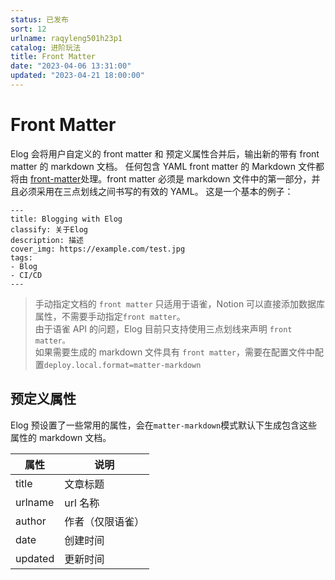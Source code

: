 ```yaml
---
status: 已发布
sort: 12
urlname: raqyleng501h23p1
catalog: 进阶玩法
title: Front Matter
date: "2023-04-06 13:31:00"
updated: "2023-04-21 18:00:00"
---
```


# Front Matter

Elog 会将用户自定义的 front matter 和 预定义属性合并后，输出新的带有 front matter 的 markdown 文档。 任何包含 YAML front matter 的 Markdown 文件都将由 [front-matter](https://www.npmjs.com/package/front-matter)处理。front matter 必须是 markdown 文件中的第一部分，并且必须采用在三点划线之间书写的有效的 YAML。 这是一个基本的例子：

```text
---
title: Blogging with Elog
classify: 关于Elog
description: 描述
cover_img: https://example.com/test.jpg
tags:
- Blog
- CI/CD
---
```

> 手动指定文档的 `front matter` 只适用于语雀，Notion 可以直接添加数据库属性，不需要手动指定`front matter`。  
> 由于语雀 API 的问题，Elog 目前只支持使用三点划线来声明 `front matter。`  
> 如果需要生成的 markdown 文件具有 `front matter`，需要在配置文件中配置`deploy.local.format=matter-markdown`

## 预定义属性

Elog 预设置了一些常用的属性，会在`matter-markdown`模式默认下生成包含这些属性的 markdown 文档。

| 属性    | 说明             |
| ------- | ---------------- |
| title   | 文章标题         |
| urlname | url 名称         |
| author  | 作者（仅限语雀） |
| date    | 创建时间         |
| updated | 更新时间         |
